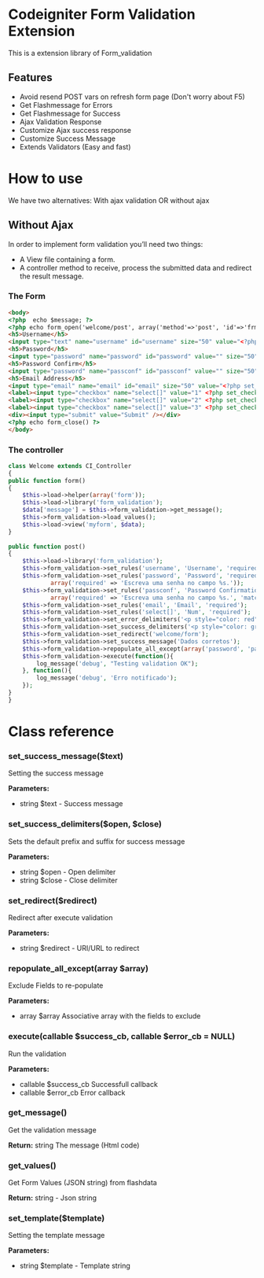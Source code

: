 # Codeigniter Form Validation Extension
This is a extension library of Form_validation
## Features
* Avoid resend POST vars on refresh form page (Don't worry about F5)
* Get Flashmessage for Errors
* Get Flashmessage for Success
* Ajax Validation Response
* Customize Ajax success response
* Customize Success Message
* Extends Validators (Easy and fast)

# How to use
We have two alternatives: With ajax validation OR without ajax
## Without Ajax
In order to implement form validation you’ll need two things:
* A View file containing a form.
* A controller method to receive, process the submitted data and redirect the result message.
### The Form
```html
<body>  
<?php  echo $message; ?>
<?php echo form_open('welcome/post', array('method'=>'post', 'id'=>'frmCadastro')); ?>
<h5>Username</h5>
<input type="text" name="username" id="username" size="50" value="<?php set_value('username') ?>" />
<h5>Password</h5>
<input type="password" name="password" id="password" value="" size="50" />
<h5>Password Confirm</h5>
<input type="password" name="passconf" id="passconf" value="" size="50" />
<h5>Email Address</h5>
<input type="email" name="email" id="email" size="50" value="<?php set_value('email') ?>" />
<label><input type="checkbox" name="select[]" value="1" <?php set_checkbox('select', '1') ?>> 1</label>
<label><input type="checkbox" name="select[]" value="2" <?php set_checkbox('select', '2') ?>> 2</label>
<label><input type="checkbox" name="select[]" value="3" <?php set_checkbox('select', '3') ?>> 3</label>
<div><input type="submit" value="Submit" /></div>
<?php echo form_close() ?>
</body>
```
### The controller

```PHP
class Welcome extends CI_Controller
{
public function form()
{
    $this->load->helper(array('form'));
    $this->load->library('form_validation');
    $data['message'] = $this->form_validation->get_message();
    $this->form_validation->load_values();
    $this->load->view('myform', $data);
}
    
public function post()
{
    $this->load->library('form_validation');
    $this->form_validation->set_rules('username', 'Username', 'required');
    $this->form_validation->set_rules('password', 'Password', 'required',
            array('required' => 'Escreva uma senha no campo %s.'));
    $this->form_validation->set_rules('passconf', 'Password Confirmation', 'required|matches[password]', 
            array('required' => 'Escreva uma senha no campo %s.', 'matches'=>'Password não coincide'));
    $this->form_validation->set_rules('email', 'Email', 'required');
    $this->form_validation->set_rules('select[]', 'Num', 'required');
    $this->form_validation->set_error_delimiters('<p style="color: red">', '</p>');
    $this->form_validation->set_success_delimiters('<p style="color: green">', '</p>');
    $this->form_validation->set_redirect('welcome/form');
    $this->form_validation->set_success_message('Dados corretos');
    $this->form_validation->repopulate_all_except(array('password', 'passconf'));
    $this->form_validation->execute(function(){ 
        log_message('debug', "Testing validation OK");
    }, function(){
        log_message('debug', 'Erro notificado');
    });
}
}
```
# Class reference
### set_success_message($text)
Setting the success message

**Parameters:**

* string $text - Success message
### set_success_delimiters($open, $close)
Sets the default prefix and suffix for success message

**Parameters:**

* string $open - Open delimiter
* string $close - Close delimiter

### set_redirect($redirect)
Redirect after execute validation

**Parameters:**

* string $redirect - URI/URL to redirect

### repopulate_all_except(array $array)
Exclude Fields to re-populate

**Parameters:**

* array $array Associative array with the fields to exclude

### execute(callable $success_cb, callable $error_cb = NULL)
Run the validation

**Parameters:**

* callable $success_cb Successfull callback
* callable $error_cb Error callback


### get_message()
Get the validation message

**Return:** string The message (Html code)
### get_values()
Get Form Values (JSON string) from flashdata

**Return:** string - Json string
### set_template($template)
Setting the template message

**Parameters:**

* string $template - Template string
